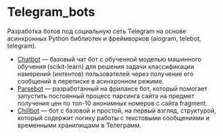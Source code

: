 # Telegram_bots

Разработка ботов под социальную сеть Telegram на основе асинхронных Python библиотек и фреймворков (aiogram, telebot, telegram).
- [Chatbot](https://github.com/Valyaevgeorgiy/Social_chatbots/tree/main/tg_bots/chatbot) — базовый чат бот с обученной моделью машинного обучения (scikit-learn) для решения задачи классификации намерений (интентов) пользователей через получение его сообщений в переписке в асинхронном режиме.
- [Parsebot](https://github.com/Valyaevgeorgiy/Social_chatbots/tree/main/tg_bots/parsebot) — разработанный на фрилансе бот, который помогает запустить постоянный процесс парсинга сайта на предмет получения цен по топ-10 анонимных номеров с сайта fragment.
- [Chillbot](https://github.com/Valyaevgeorgiy/Social_chatbots/tree/main/tg_bots/chillbot) — бот с базовой и простой, на первый взгляд, структурой, который содержит логику работы с текстовыми сообщениями и временными хранилищами в Телеграмм.

